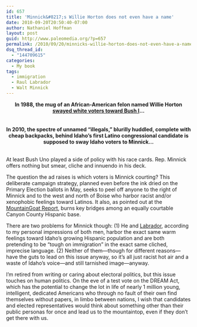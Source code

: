 ```yaml
---
id: 657
title: 'Minnick&#8217;s Willie Horton does not even have a name'
date: 2010-09-20T20:50:40-07:00
author: Nathaniel Hoffman
layout: post
guid: http://www.paleomedia.org/?p=657
permalink: /2010/09/20/minnicks-willie-horton-does-not-even-have-a-name/
dsq_thread_id:
  - "144709615"
categories:
  - My book
tags:
  - immigration
  - Raul Labrador
  - Walt Minnick
---
```

<center>
  <strong>In 1988, the mug of an African-American felon named Willie Horton <a href="http://query.nytimes.com/gst/fullpage.html?res=950DE7D7133AF933A1575BC0A96F948260&#038;sec=&#038;spon=&#038;pagewanted=1">swayed white voters toward Bush I</a>&#8230;</strong><br /> <br /> <br /> <strong>In 2010, the spectre of unnamed &#8220;illegals,&#8221; blurilly huddled, complete with cheap backpacks, behind Idaho&#8217;s first Latino congressional candidate is supposed to sway Idaho voters to Minnick&#8230;</strong><br /> <br />
</center>

At least Bush Uno played a side of policy with his race cards. Rep. Minnick offers nothing but smear, cliche and innuendo in his deck.

The question the ad raises is which voters is Minnick courting? This deliberate campaign strategy, planned even before the ink dried on the Primary Election ballots in May, seeks to peel off anyone to the right of Minnick and to the west and north of Boise who harbor racist and/or xenophobic feelings toward Latinos. It also, as pointed out at the [MountainGoat Report](http://mountaingoatreport.typepad.com/the_mountaingoat_report/2010/09/shameful-indeed.html), burns key bridges among an equally courtable Canyon County Hispanic base.

There are two problems for Minnick though: (1) He and [Labrador](http://www.boiseweekly.com/boise/speaking-in-tongues/Content?oid=931246), according to my personal impressions of both men, harbor the exact same warm feelings toward Idaho&#8217;s growing Hispanic population and are both pretending to be &#8220;tough on immigration&#8221; in the exact same cliched, imprecise language. (2) Neither of them—though for different reasons—have the guts to lead on this issue anyway, so it&#8217;s all just racist hot air and a waste of Idaho&#8217;s voice—and still tarnished image—anyway.

I&#8217;m retired from writing or caring about electoral politics, but this issue touches on human politics. On the eve of a test vote on the DREAM Act, which has the potential to change the lot in life of nearly 1 million young, intelligent, dedicated Americans who through no fault of their own find themselves without papers, in limbo between nations, I wish that candidates and elected representatives would think about something other than their public personas for once and lead us to the mountaintop, even if they don&#8217;t get there with us.